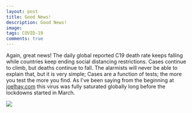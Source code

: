 ```yaml
---
layout: post
title: Good News!
description: Good News!
image: 
tags: COVID-19
comments: true
---
```

Again, great news! The daily global reported C19 death rate keeps
falling while countries keep ending social distancing restrictions.
Cases continue to climb, but deaths continue to fall. The alarmists will
never be able to explain that, but it is very simple; Cases are a
function of tests; the more you test the more you find. As I've been
saying from the beginning at [joelhay.com](joelhay.com) this virus was fully saturated globally long before the lockdowns started in March.

![](https://lh3.googleusercontent.com/vncXXiOP9YcOAIPBSH5hn2B7UEuNjyGFiSWLMU91q0x7XTQ1bZubEKczzO0a0VA2unmU0jq0ajC_RWJh-OSKH-kqVKFRn2by0UkU8ykusNTd5DiOVQ5n=w1280)
